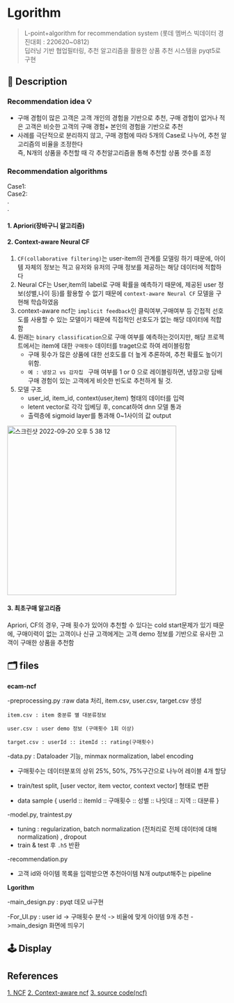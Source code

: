 # Lgorithm
>L-point+algorithm for recommendation system (롯데 멤버스 빅데이터 경진대회 : 220620~0812)  
딥러닝 기반 협업필터링, 추천 알고리즘을 활용한 상품 추천 시스템을 pyqt5로 구현

## 🍁 Description

### Recommendation idea 💡
- 구매 경험이 많은 고객은 고객 개인의 경험을 기반으로 추천, 구매 경험이 없거나 적은 고객은 비슷한 고객의 구매 경험+ 본인의 경험을 기반으로 추천
- 사례를 극단적으로 분리하지 않고, 구매 경험에 따라 5개의 Case로 나누어, 추천 알고리즘의 비율을 조정한다  
  즉, N개의 상품을 추천할 때 각 추천알고리즘을 통해 추천할 상품 갯수를 조정

### Recommendation algorithms 

Case1:  
Case2:  
.  
.

#### 1. Apriori(장바구니 알고리즘)  

#### 2. Context-aware Neural CF  
1. `CF(collaborative filtering)`는 user-item의 관계를 모델링 하기 때문에, 아이템 자체의 정보는 적고 유저와 유저의 구매 정보를 제공하는 해당 데이터에 적합하다
2. Neural CF는 User,item의 label로 구매 확률을 예측하기 때문에, 제공된 user 정보(성별,나이 등)를 활용할 수 없기 때문에 `context-aware Neural CF` 모델을 구현해 학습하였음
3. context-aware ncf는 `implicit feedback`인 클릭여부,구매여부 등 간접적 선호도를 사용할 수 있는 모델이기 때문에 직접적인 선호도가 없는 해당 데이터에 적합함
4. 원래는 `binary classification`으로 구매 여부를 예측하는것이지만, 해당 프로젝트에서는 item에 대한 `구매횟수` 데이터를 traget으로 하여 레이블링함
    - 구매 횟수가 많은 상품에 대한 선호도를 더 높게 추론하여, 추천 확률도 높이기 위함.
    - `예 : 냉장고 vs 감자칩 ` 구매 여부를 1 or 0 으로 레이블링하면, 냉장고랑 담배 구매 경험이 있는 고객에게 비슷한 빈도로 추천하게 될 것. 
5. 모델 구조 
    - user_id, item_id, context(user,item) 형태의 데이터를 입력
    - letent vector로 각각 임베딩 후, concat하여 dnn 모델 통과
    - 출력층에 sigmoid layer를 통과해 0~1사이의 값 output

<img width="388" alt="스크린샷 2022-09-20 오후 5 38 12" src="https://user-images.githubusercontent.com/61912635/191210293-8e88e854-4d68-4202-ba0e-577c6a6ccc7c.png">

#### 3. 최초구매 알고리즘
Apriori, CF의 경우, 구매 횟수가 있어야 추천할 수 있다는 cold start문제가 있기 때문에, 구매이력이 없는 고객이나 신규 고객에게는 고객 demo 정보를 기반으로 유사한 고객이 구매한 상품을 추천함

## 🗂 files

**ecam-ncf**

-preprocessing.py :raw data 처리, item.csv, user.csv, target.csv 생성

    item.csv : item 중분류 별 대분류정보

    user.csv : user demo 정보 (구매횟수 1회 이상)

    target.csv : userId :: itemId :: rating(구매횟수)

-data.py : Dataloader 기능, minmax normalization, label encoding
- 구매횟수는 데이터분포의 상위 25%, 50%, 75%구간으로 나누어 레이블 4개 할당

- train/test split, [user vector, item vector, context vector] 형태로 변환

- data sample { userId :: itemId :: 구매횟수 :: 성별 :: 나잇대 ::  지역 :: 대분류 }

-model.py, traintest.py

- tuning : regularization, batch normalization (전처리로 전체 데이터에 대해 normalization) , dropout
- train & test 후 `.h5` 반환

-recommendation.py

- 고객 id와 아이템 목록을 입력받으면 추천아이템 N개 output해주는 pipeline

**Lgorithm**

-main_design.py : pyqt 데모 ui구현

-For_UI.py : user id -> 구매횟수 분석 -> 비율에 맞게 아이템 9개 추천 ->main_design 화면에 띄우기

## 🕹 Display 



## References
[1. NCF](https://arxiv.org/pdf/1708.05031.pdf%E4%B8%AD%E9%A6%96%E5%85%88%E8%A2%AB%E6%8F%90%E5%87%BA%E6%9D%A5%E3%80%82%E8%AE%BA%E6%96%87%E5%81%87%E8%AE%BE%E5%A6%82%E6%9E%9C%E7%94%A8%E6%88%B7u%E8%B4%AD%E4%B9%B0%E4%BA%86%E7%89%A9%E5%93%81i,%E5%88%99yui=1%E5%90%A6%E5%88%99yui=0%EF%BC%8C%E5%88%99%E6%9C%80%E7%BB%88%E7%9A%84%E6%9C%BA%E5%99%A8%E5%AD%A6%E4%B9%A0%E7%9A%84%E6%A8%A1%E5%9E%8B%E7%9A%84%E4%BC%98%E5%8C%96%E7%9B%AE%E6%A0%87%E4%B8%BA)
[2. Context-aware ncf](https://www.researchgate.net/profile/Moshe-Unger/publication/341635365_Context-Aware_Recommendations_Based_on_Deep_Learning_Frameworks/links/61541b9d39b8157d900498d1/Context-Aware-Recommendations-Based-on-Deep-Learning-Frameworks.pdf)
[3. source code(ncf)](https://github.com/supkoon/neuralCF_tf2)
